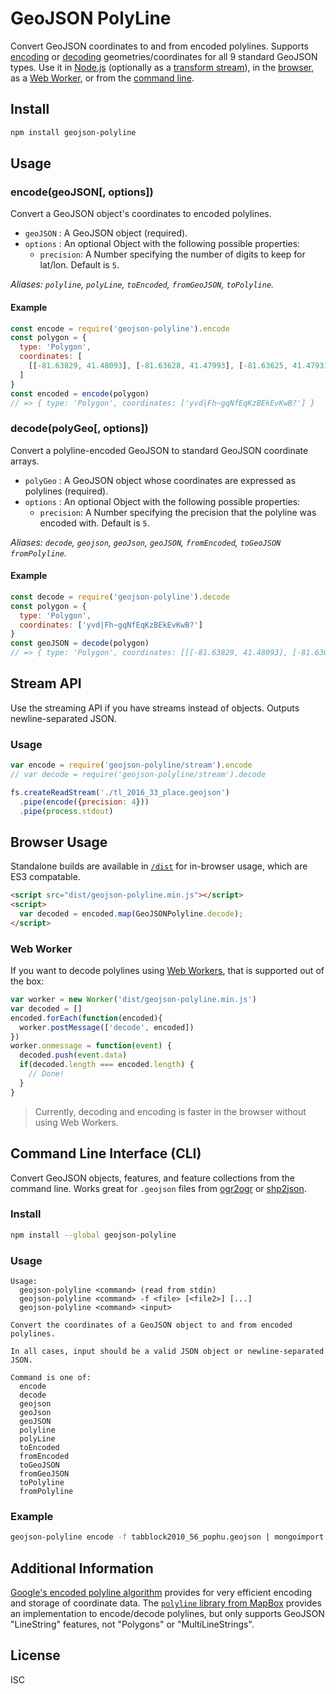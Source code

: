 # GeoJSON PolyLine

Convert GeoJSON coordinates to and from encoded polylines. Supports [encoding](#encodegeojson-options) or [decoding](#decodepolygeo-options) geometries/coordinates for all 9 standard GeoJSON types. Use it in [Node.js](#install) (optionally as a [transform stream](#stream-api)), in the [browser](#browser-usage), as a [Web Worker](#web-worker), or from the [command line](#command-line-interface-cli). 


## Install

```sh
npm install geojson-polyline
```

## Usage


### encode(geoJSON[, options])

Convert a GeoJSON object's coordinates to encoded polylines.

- `geoJSON` : A GeoJSON object (required).
- `options` : An optional Object with the following possible properties:
  - `precision`: A Number specifying the number of digits to keep for lat/lon. Default is `5`.

_Aliases: `polyline`, `polyLine`, `toEncoded`, `fromGeoJSON`, `toPolyline`._ 

#### Example

```js
const encode = require('geojson-polyline').encode
const polygon = {
  type: 'Polygon',
  coordinates: [
    [[-81.63829, 41.48093], [-81.63628, 41.47993], [-81.63625, 41.47931], [-81.63829, 41.48033], [-81.63829, 41.48093]]
  ]
}
const encoded = encode(polygon)
// => { type: 'Polygon', coordinates: ['yvd|Fh~gqNfEqKzBEkEvKwB?'] }
``` 


### decode(polyGeo[, options])

Convert a polyline-encoded GeoJSON to standard GeoJSON coordinate arrays.

- `polyGeo` : A GeoJSON object whose coordinates are expressed as polylines (required).
- `options` : An optional Object with the following possible properties:
  - `precision`: A Number specifying the precision that the polyline was encoded with. Default is `5`.

_Aliases: `decode`, `geojson`, `geoJson`, `geoJSON`, `fromEncoded`, `toGeoJSON` `fromPolyline`._

#### Example

```js
const decode = require('geojson-polyline').decode
const polygon = {
  type: 'Polygon',
  coordinates: ['yvd|Fh~gqNfEqKzBEkEvKwB?']
}
const geoJSON = decode(polygon)
// => { type: 'Polygon', coordinates: [[[-81.63829, 41.48093], [-81.63628, 41.47993], [-81.63625, 41.47931], [-81.63829, 41.48033], [-81.63829, 41.48093]]]}
```


## Stream API

Use the streaming API if you have streams instead of objects. Outputs newline-separated JSON.

### Usage

```js
var encode = require('geojson-polyline/stream').encode
// var decode = require('geojson-polyline/stream').decode

fs.createReadStream('./tl_2016_33_place.geojson')
  .pipe(encode({precision: 4}))
  .pipe(process.stdout)
```


## Browser Usage

Standalone builds are available in [`/dist`](./dist) for in-browser usage, which are ES3 compatable.

```html
<script src="dist/geojson-polyline.min.js"></script>
<script>
  var decoded = encoded.map(GeoJSONPolyline.decode);
</script>
```


### Web Worker

If you want to decode polylines using [Web Workers](https://developer.mozilla.org/en-US/docs/Web/API/Web_Workers_API/Using_web_workers), that is supported out of the box:

```js
var worker = new Worker('dist/geojson-polyline.min.js')
var decoded = []
encoded.forEach(function(encoded){
  worker.postMessage(['decode', encoded])
})
worker.onmessage = function(event) {
  decoded.push(event.data)
  if(decoded.length === encoded.length) {
    // Done!
  }
}
```

> Currently, decoding and encoding is faster in the browser without using Web Workers.


## Command Line Interface (CLI)

Convert GeoJSON objects, features, and feature collections from the command line. Works great for `.geojson` files from [ogr2ogr](http://www.gdal.org/ogr2ogr.html) or [shp2json](https://www.npmjs.com/package/shp2json).


### Install

```sh
npm install --global geojson-polyline
```


### Usage

```
Usage:
  geojson-polyline <command> (read from stdin)
  geojson-polyline <command> -f <file> [<file2>] [...]
  geojson-polyline <command> <input>

Convert the coordinates of a GeoJSON object to and from encoded polylines. 

In all cases, input should be a valid JSON object or newline-separated JSON. 

Command is one of:
  encode
  decode
  geojson
  geoJson
  geoJSON
  polyline
  polyLine
  toEncoded
  fromEncoded
  toGeoJSON
  fromGeoJSON
  toPolyline
  fromPolyline
```


### Example

```sh
geojson-polyline encode -f tabblock2010_56_pophu.geojson | mongoimport -c tabblock2010
 ``` 


## Additional Information

[Google's encoded polyline algorithm][Polyline Format] provides for very efficient encoding and storage of coordinate data. The [`polyline` library from MapBox][MapBox Polyline] provides an implementation to encode/decode polylines, but only supports GeoJSON "LineString" features, not "Polygons" or "MultiLineStrings".

[MapBox Polyline]: https://github.com/mapbox/polyline#readme
[Polyline Format]: https://developers.google.com/maps/documentation/utilities/polylinealgorithm

## License

ISC